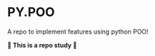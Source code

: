# PY.POO
A repo to implement features using python POO!


**:brain: This is a repo study :brain:**

